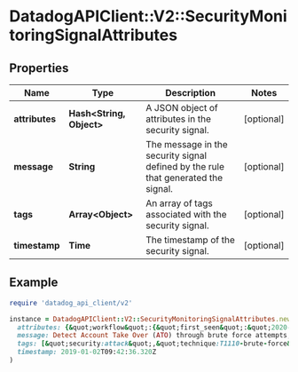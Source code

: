 # DatadogAPIClient::V2::SecurityMonitoringSignalAttributes

## Properties

| Name           | Type                           | Description                                                                       | Notes      |
| -------------- | ------------------------------ | --------------------------------------------------------------------------------- | ---------- |
| **attributes** | **Hash&lt;String, Object&gt;** | A JSON object of attributes in the security signal.                               | [optional] |
| **message**    | **String**                     | The message in the security signal defined by the rule that generated the signal. | [optional] |
| **tags**       | **Array&lt;Object&gt;**        | An array of tags associated with the security signal.                             | [optional] |
| **timestamp**  | **Time**                       | The timestamp of the security signal.                                             | [optional] |

## Example

```ruby
require 'datadog_api_client/v2'

instance = DatadogAPIClient::V2::SecurityMonitoringSignalAttributes.new(
  attributes: {&quot;workflow&quot;:{&quot;first_seen&quot;:&quot;2020-06-23T14:46:01.000Z&quot;,&quot;last_seen&quot;:&quot;2020-06-23T14:46:49.000Z&quot;,&quot;rule&quot;:{&quot;id&quot;:&quot;0f5-e0c-805&quot;,&quot;name&quot;:&quot;Brute Force Attack Grouped By User &quot;,&quot;version&quot;:12}}},
  message: Detect Account Take Over (ATO) through brute force attempts,
  tags: [&quot;security:attack&quot;,&quot;technique:T1110-brute-force&quot;],
  timestamp: 2019-01-02T09:42:36.320Z
)
```
